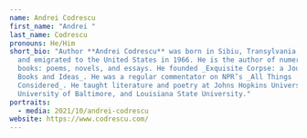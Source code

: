 ```yaml
---
name: Andrei Codrescu
first_name: "Andrei "
last_name: Codrescu
pronouns: He/Him
short_bio: "Author **Andrei Codrescu** was born in Sibiu, Transylvania, Romania,
  and emigrated to the United States in 1966. He is the author of numerous
  books: poems, novels, and essays. He founded _Exquisite Corpse: a Journal of
  Books and Ideas_. He was a regular commentator on NPR’s _All Things
  Considered_. He taught literature and poetry at Johns Hopkins University, the
  University of Baltimore, and Louisiana State University."
portraits:
  - media: 2021/10/andrei-codrescu
website: https://www.codrescu.com/
---
```

